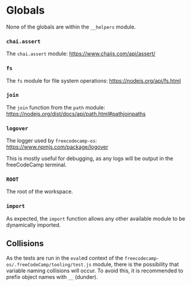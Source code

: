 # Globals

None of the globals are within the `__helpers` module.

### `chai.assert`

The `chai.assert` module: <https://www.chaijs.com/api/assert/>

### `fs`

The `fs` module for file system operations: <https://nodejs.org/api/fs.html>

### `join`

The `join` function from the `path` module: <https://nodejs.org/dist/docs/api/path.html#pathjoinpaths>

### `logover`

The logger used by `freecodecamp-os`: <https://www.npmjs.com/package/logover>

This is mostly useful for debugging, as any logs will be output in the freeCodeCamp terminal.

### `ROOT`

The root of the workspace.

### `import`

As expected, the `import` function allows any other available module to be dynamically imported.

## Collisions

As the tests are run in the `eval`ed context of the `freecodecamp-os/.freeCodeCamp/tooling/test.js` module, there is the possibility that variable naming collisions will occur. To avoid this, it is recommended to prefix object names with `__` (dunder).
